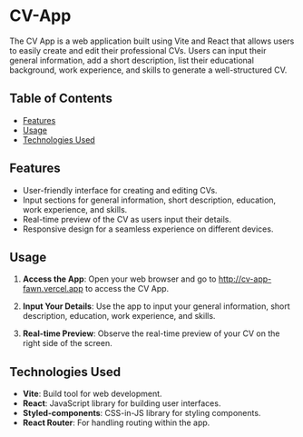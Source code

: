 # CV-App

The CV App is a web application built using Vite and React that allows users to easily create and edit their professional CVs. Users can input their general information, add a short description, list their educational background, work experience, and skills to generate a well-structured CV.

## Table of Contents

- [Features](#features)
- [Usage](#usage)
- [Technologies Used](#technologies-used)

## Features 

- User-friendly interface for creating and editing CVs.
- Input sections for general information, short description, education, work experience, and skills.
- Real-time preview of the CV as users input their details.
- Responsive design for a seamless experience on different devices.

## Usage

1. **Access the App**: Open your web browser and go to http://cv-app-fawn.vercel.app to access the CV App.

2. **Input Your Details**: Use the app to input your general information, short description, education, work experience, and skills.

3. **Real-time Preview**: Observe the real-time preview of your CV on the right side of the screen.

## Technologies Used

- **Vite**: Build tool for web development.
- **React**: JavaScript library for building user interfaces.
- **Styled-components**: CSS-in-JS library for styling components.
- **React Router**: For handling routing within the app.
